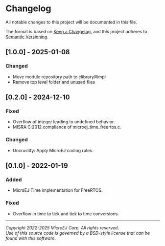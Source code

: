 # Changelog

All notable changes to this project will be documented in this file.

The format is based on [Keep a Changelog](https://keepachangelog.com/en/1.0.0/),
and this project adheres to [Semantic Versioning](https://semver.org/spec/v2.0.0.html).

## [1.0.0] - 2025-01-08

### Changed
- Move module repository path to clibrary/llimpl
- Remove top level folder and unused files

## [0.2.0] - 2024-12-10

### Fixed
- Overflow of integer leading to undefined behavior.
- MISRA C:2012 compliance of microej_time_freertos.c.

### Changed
- Uncrustify: Apply MicroEJ coding rules.

## [0.1.0] - 2022-01-19
### Added
- MicroEJ Time implementation for FreeRTOS.

### Fixed
- Overflow in time to tick and tick to time conversions.

---  
_Copyright 2022-2025 MicroEJ Corp. All rights reserved._  
_Use of this source code is governed by a BSD-style license that can be found with this software._  
